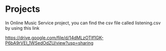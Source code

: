 # Projects

In Online Music Service project, you can find the csv file called listening.csv by using this link

https://drive.google.com/file/d/14dMLzOTIf1GK-P6bA9rVEI_1WSedOdZU/view?usp=sharing
